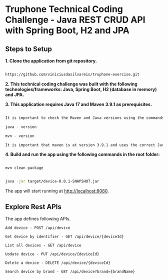 
# Truphone Technical Coding Challenge - Java REST CRUD API with Spring Boot, H2 and JPA

## Steps to Setup

**1. Clone the application from git repository.**

```bash

https://github.com/viniciusdasilvareis/truphone-exercise.git

```


**2. This technical coding challenge was built with the following technologies/frameworks: Java, Spring Boot, H2 (database in memory) and JPA.**




**3. This application requires Java 17 and Maven 3.9.1 as prerequisites.**

```bash

It is important to check the Maven and Java versions using the commands:

java - version

mvn - version

It is important that maven is at version 3.9.1 and uses the correct Java version in the output of the mvn -version command.


```


**4. Build and run the app using the following commands in the root folder:**

```bash

mvn clean package


java -jar target/device-0.0.1-SNAPSHOT.jar

```

The app will start running at <http://localhost:8080>.


## Explore Rest APIs


The app defines following APIs.

    Add device - POST /api/device
    
    Get device by identifier - GET /api/device/{deviceId}
    
    List all devices - GET /api/device
    
    Uodate device - PUT /api/device/{deviceId}
    
    Delete a device - DELETE /api/device/{deviceId}

    Search device by brand - GET /api/device?brand={brandName}
